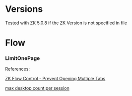 # Versions

Tested with ZK 5.0.8 if the ZK Version is not specified in file

# Flow
### LimitOnePage
References:

[ZK Flow Control - Prevent Opening Multiple Tabs](http://ben-bai.blogspot.com/2012/01/zk-flow-control-prevent-opening.html)

[max desktop count per session](http://www.zkoss.org/forum/listComment/10165-max-desktop-count-per-session)